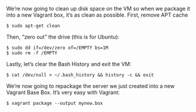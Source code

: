 We’re now going to clean up disk space on the VM so when we package it into a new Vagrant box, it’s as clean as possible. First, remove APT cache

```shell
$ sudo apt-get clean
```

Then, “zero out” the drive (this is for Ubuntu):

```shell
$ sudo dd if=/dev/zero of=/EMPTY bs=1M
$ sudo rm -f /EMPTY
```

Lastly, let’s clear the Bash History and exit the VM:

```shell
$ cat /dev/null > ~/.bash_history && history -c && exit
```

We’re now going to repackage the server we just created into a new Vagrant Base Box. It’s very easy with Vagrant:

```shell
$ vagrant package --output mynew.box
```
